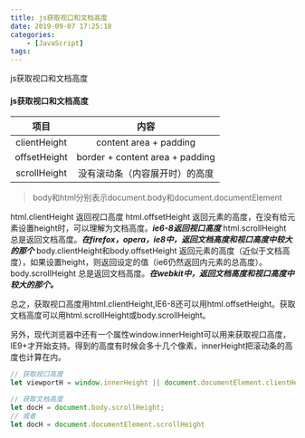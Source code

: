 ```yaml
---
title: js获取视口和文档高度
date: 2019-09-07 17:25:18
categories:
    - [JavaScript]
tags:
---
```


js获取视口和文档高度

<!-- more -->

#### js获取视口和文档高度

项目 | 内容
:------------: | :-------------:
clientHeight | content area + padding 
offsetHeight | border + content area + padding 
scrollHeight | 没有滚动条（内容展开时）的高度

> body和html分别表示document.body和document.documentElement

html.clientHeight 返回视口高度
html.offsetHeight 返回<html>元素的高度，在没有给<html>元素设置height时，可以理解为文档高度。***ie6-8返回视口高度***
html.scrollHeight    总是返回文档高度。***在firefox，opera，ie8中，返回文档高度和视口高度中较大的那个***
body.clientHeight和body.offsetHeight    返回<body>元素的高度（近似于文档高度），如果<body>设置height，则返回设定的值（ie6仍然返回<body>内元素的总高度）。
body.scrollHeight    总是返回文档高度。***在webkit中，返回文档高度和视口高度中较大的那个。***

总之，获取视口高度用html.clientHeight,IE6-8还可以用html.offsetHeight。获取文档高度可以用html.scrollHeight或body.scrollHeight。

另外，​​现代浏览器中还有一个属性window.innerHeight可以用来获取视口高度，IE9+才开始支持。得到的高度有时候会多十几个像素，innerHeight把滚动条的高度也计算在内。

```javascript
// 获取视口高度
let viewportH = window.innerHeight || document.documentElement.clientHeight;

// 获取文档高度
let docH = document.body.scrollHeight;
// 或者
let docH = document.documentElement.scrollHeight
```
